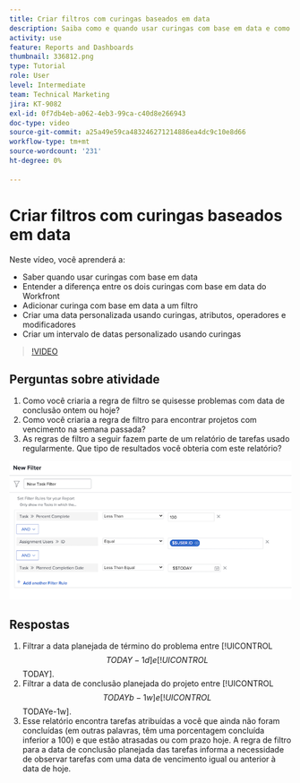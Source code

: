 ```yaml
---
title: Criar filtros com curingas baseados em data
description: Saiba como e quando usar curingas com base em data e como criar um filtro com base na data atual.
activity: use
feature: Reports and Dashboards
thumbnail: 336812.png
type: Tutorial
role: User
level: Intermediate
team: Technical Marketing
jira: KT-9082
exl-id: 0f7db4eb-a062-4eb3-99ca-c40d8e266943
doc-type: video
source-git-commit: a25a49e59ca483246271214886ea4dc9c10e8d66
workflow-type: tm+mt
source-wordcount: '231'
ht-degree: 0%

---
```


# Criar filtros com curingas baseados em data

Neste vídeo, você aprenderá a:

* Saber quando usar curingas com base em data
* Entender a diferença entre os dois curingas com base em data do Workfront
* Adicionar curinga com base em data a um filtro
* Criar uma data personalizada usando curingas, atributos, operadores e modificadores
* Criar um intervalo de datas personalizado usando curingas

>[!VIDEO](https://video.tv.adobe.com/v/336812/?quality=12&learn=on)

## Perguntas sobre atividade

1. Como você criaria a regra de filtro se quisesse problemas com data de conclusão ontem ou hoje?
1. Como você criaria a regra de filtro para encontrar projetos com vencimento na semana passada?
1. As regras de filtro a seguir fazem parte de um relatório de tarefas usado regularmente. Que tipo de resultados você obteria com este relatório?

![Uma imagem da tela para criar um filtro de tarefa com um curinga baseado em data](assets/date-wildcard-answer-1.png)

## Respostas

1. Filtrar a data planejada de término do problema entre [!UICONTROL $$TODAY-1d] e [!UICONTROL $$TODAY].
1. Filtrar a data de conclusão planejada do projeto entre [!UICONTROL $$TODAYb-1w] e [!UICONTROL $$TODAYe-1w].
1. Esse relatório encontra tarefas atribuídas a você que ainda não foram concluídas (em outras palavras, têm uma porcentagem concluída inferior a 100) e que estão atrasadas ou com prazo hoje. A regra de filtro para a data de conclusão planejada das tarefas informa a necessidade de observar tarefas com uma data de vencimento igual ou anterior à data de hoje.
